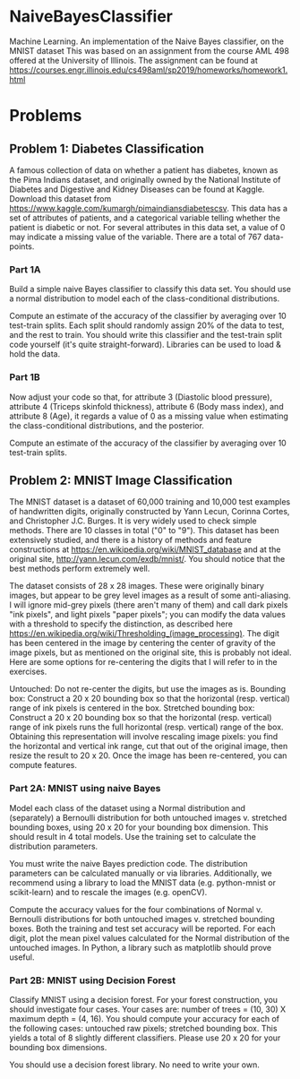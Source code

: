 # NaiveBayesClassifier
Machine Learning. An implementation of the Naive Bayes classifier, on the MNIST dataset
This was based on an assignment from the course AML 498 offered at the University of Illinois. The assignment can be found at
https://courses.engr.illinois.edu/cs498aml/sp2019/homeworks/homework1.html


# Problems
## Problem 1: Diabetes Classification

A famous collection of data on whether a patient has diabetes, known as the Pima Indians dataset, and originally owned by the National Institute of Diabetes and Digestive and Kidney Diseases can be found at Kaggle. Download this dataset from https://www.kaggle.com/kumargh/pimaindiansdiabetescsv. This data has a set of attributes of patients, and a categorical variable telling whether the patient is diabetic or not. For several attributes in this data set, a value of 0 may indicate a missing value of the variable. There are a total of 767 data-points.

### Part 1A 
Build a simple naive Bayes classifier to classify this data set. You should use a normal distribution to model each of the class-conditional distributions.

Compute an estimate of the accuracy of the classifier by averaging over 10 test-train splits. Each split should randomly assign 20% of the data to test, and the rest to train.
You should write this classifier and the test-train split code yourself (it's quite straight-forward).  Libraries can be used to load & hold the data.

### Part 1B
Now adjust your code so that, for attribute 3 (Diastolic blood pressure), attribute 4 (Triceps skinfold thickness), attribute 6 (Body mass index), and attribute 8 (Age), it regards a value of 0 as a missing value when estimating the class-conditional distributions, and the posterior. 

Compute an estimate of the accuracy of the classifier by averaging over 10 test-train splits.

## Problem 2: MNIST Image Classification

The MNIST dataset is a dataset of 60,000 training and 10,000 test examples of handwritten digits, originally constructed by Yann Lecun, Corinna Cortes, and Christopher J.C. Burges. It is very widely used to check simple methods. There are 10 classes in total ("0" to "9"). This dataset has been extensively studied, and there is a history of methods and feature constructions at https://en.wikipedia.org/wiki/MNIST_database and at the original site, http://yann.lecun.com/exdb/mnist/. You should notice that the best methods perform extremely well.

The dataset consists of 28 x 28 images. These were originally binary images, but appear to be grey level images as a result of some anti-aliasing. I will ignore mid-grey pixels (there aren't many of them) and call dark pixels "ink pixels", and light pixels "paper pixels"; you can modify the data values with a threshold to specify the distinction, as described here https://en.wikipedia.org/wiki/Thresholding_(image_processing). The digit has been centered in the image by centering the center of gravity of the image pixels, but as mentioned on the original site, this is probably not ideal. Here are some options for re-centering the digits that I will refer to in the exercises.

Untouched: Do not re-center the digits, but use the images as is.
Bounding box: Construct a 20 x 20 bounding box so that the horizontal (resp. vertical) range of ink pixels is centered in the box.
Stretched bounding box: Construct a 20 x 20 bounding box so that the horizontal (resp. vertical) range of ink pixels runs the full horizontal (resp. vertical) range of the box. Obtaining this representation will involve rescaling image pixels: you find the horizontal and vertical ink range, cut that out of the original image, then resize the result to 20 x 20. Once the image has been re-centered, you can compute features.

### Part 2A: MNIST using naive Bayes

Model each class of the dataset using a Normal distribution and (separately) a Bernoulli distribution for both untouched images v. stretched bounding boxes, using 20 x 20 for your bounding box dimension.  This should result in 4 total models.  Use the training set to calculate the distribution parameters.

You must write the naive Bayes prediction code.  The distribution parameters can be calculated manually or via libraries.  Additionally, we recommend using a library to load the MNIST data (e.g. python-mnist or scikit-learn) and to rescale the images (e.g. openCV).

Compute the accuracy values for the four combinations of Normal v. Bernoulli distributions for both untouched images v. stretched bounding boxes.  Both the training and test set accuracy will be reported.
For each digit, plot the mean pixel values calculated for the Normal distribution of the untouched images.  In Python, a library such as matplotlib should prove useful.

### Part 2B: MNIST using Decision Forest

Classify MNIST using a decision forest.
For your forest construction, you should investigate four cases. Your cases are: number of trees = (10, 30) X maximum depth = (4, 16). You should compute your accuracy for each of the following cases: untouched raw pixels; stretched bounding box. This yields a total of 8 slightly different classifiers. Please use 20 x 20 for your bounding box dimensions.

You should use a decision forest library.  No need to write your own.

